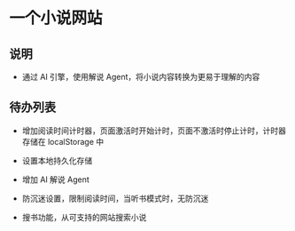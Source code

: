 # 一个小说网站

## 说明

- 通过 AI 引擎，使用解说 Agent，将小说内容转换为更易于理解的内容

## 待办列表

- 增加阅读时间计时器，页面激活时开始计时，页面不激活时停止计时，计时器存储在 localStorage 中

- 设置本地持久化存储

- 增加 AI 解说 Agent

- 防沉迷设置，限制阅读时间，当听书模式时，无防沉迷

- 搜书功能，从可支持的网站搜索小说
